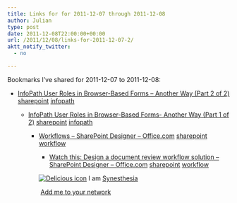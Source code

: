 ```yaml
---
title: Links for for 2011-12-07 through 2011-12-08
author: Julian
type: post
date: 2011-12-08T22:00:00+00:00
url: /2011/12/08/links-for-2011-12-07-2/
aktt_notify_twitter:
  - no

---
```

Bookmarks I&#8217;ve shared for 2011-12-07 to 2011-12-08:

  * [InfoPath User Roles in Browser-Based Forms &ndash; Another Way (Part 2 of 2)][1] 
    [sharepoint][2] [infopath][3] </li> 
    
      * [InfoPath User Roles in Browser-Based Forms- Another Way (Part 1 of 2)][4] 
        [sharepoint][2] [infopath][3] </li> 
        
          * [Workflows &#8211; SharePoint Designer &#8211; Office.com][5] 
            [sharepoint][2] [workflow][6] </li> 
            
              * [Watch this: Design a document review workflow solution &#8211; SharePoint Designer &#8211; Office.com][7] 
                [sharepoint][2] [workflow][6] </li> </ul> 
                
                <p class="deliciouslink">
                  <a href="http://del.icio.us/synesthesia" title="See all my bookmarks on del.icio.us"><img src="https://www.synesthesia.co.uk/images/deliciousicon.jpg" alt="Delicious icon" /></a>&nbsp;I am <a href="http://del.icio.us/synesthesia" title="See all my bookmarks on del.icio.us">Synesthesia</a>
                </p>
                
                <p class="deliciouslink">
                  <a href="http://del.icio.us/network?add=synesthesia" title="Add me to your del.icio.us network"><img src="https://www.synesthesia.co.uk/images/add.gif" alt="" /></a>&nbsp;<a href="http://del.icio.us/network?add=synesthesia" title="Add me to your del.icio.us network">Add me to your network</a>
                </p>

 [1]: http://www.sharepoint911.com/blogs/laura/Lists/Posts/Post.aspx?ID=89
 [2]: http://www.delicious.com/synesthesia/sharepoint
 [3]: http://www.delicious.com/synesthesia/infopath
 [4]: http://www.sharepoint911.com/blogs/laura/Lists/Posts/Post.aspx?ID=88
 [5]: http://office.microsoft.com/en-us/sharepoint-designer-help/CH010373544.aspx
 [6]: http://www.delicious.com/synesthesia/workflow
 [7]: http://office.microsoft.com/en-us/sharepoint-designer-help/watch-this-design-a-document-review-workflow-solution-HA010256417.aspx